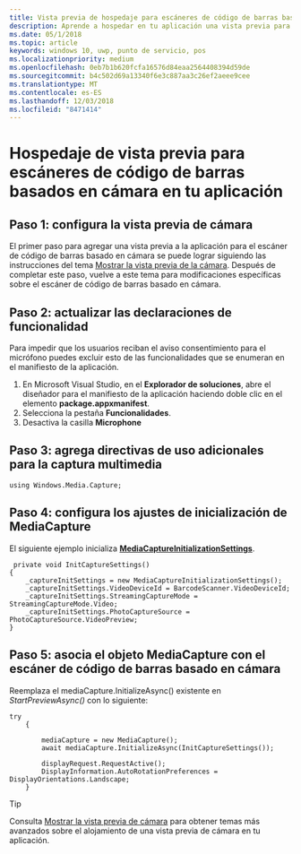 ```yaml
---
title: Vista previa de hospedaje para escáneres de código de barras basados en cámara
description: Aprende a hospedar en tu aplicación una vista previa para escáneres de código de barras basados en cámara
ms.date: 05/1/2018
ms.topic: article
keywords: windows 10, uwp, punto de servicio, pos
ms.localizationpriority: medium
ms.openlocfilehash: 0eb7b1b620fcfa16576d84eaa2564408394d59de
ms.sourcegitcommit: b4c502d69a13340f6e3c887aa3c26ef2aeee9cee
ms.translationtype: MT
ms.contentlocale: es-ES
ms.lasthandoff: 12/03/2018
ms.locfileid: "8471414"
---
```

# <a name="hosting-a-camera-barcode-scanner-preview-in-your-application"></a>Hospedaje de vista previa para escáneres de código de barras basados en cámara en tu aplicación
## <a name="step-1-setup-your-camera-preview"></a>Paso 1: configura la vista previa de cámara
El primer paso para agregar una vista previa a la aplicación para el escáner de código de barras basado en cámara se puede lograr siguiendo las instrucciones del tema [Mostrar la vista previa de la cámara](../audio-video-camera/simple-camera-preview-access.md).  Después de completar este paso, vuelve a este tema para modificaciones específicas sobre el escáner de código de barras basado en cámara.

## <a name="step-2-update-capability-declarations"></a>Paso 2: actualizar las declaraciones de funcionalidad
Para impedir que los usuarios reciban el aviso consentimiento para el micrófono puedes excluir esto de las funcionalidades que se enumeran en el manifiesto de la aplicación.

1. En Microsoft Visual Studio, en el **Explorador de soluciones**, abre el diseñador para el manifiesto de la aplicación haciendo doble clic en el elemento **package.appxmanifest**.
2. Selecciona la pestaña **Funcionalidades**.
3. Desactiva la casilla **Microphone**

 ## <a name="step-3-add-additional-using-directive-for-media-capture"></a>Paso 3: agrega directivas de uso adicionales para la captura multimedia

```Csharp
using Windows.Media.Capture;
```

## <a name="step-4-set-up-your-mediacapture-initialization-settings"></a>Paso 4: configura los ajustes de inicialización de MediaCapture
El siguiente ejemplo inicializa [**MediaCaptureInitializationSettings**](https://docs.microsoft.com/uwp/api/windows.media.capture.mediacaptureinitializationsettings). 

```Csharp
 private void InitCaptureSettings()
{
    _captureInitSettings = new MediaCaptureInitializationSettings();
    _captureInitSettings.VideoDeviceId = BarcodeScanner.VideoDeviceId;
    _captureInitSettings.StreamingCaptureMode = StreamingCaptureMode.Video;
    _captureInitSettings.PhotoCaptureSource = PhotoCaptureSource.VideoPreview;
}
```
## <a name="step-5-associate-your-mediacapture-object-with-the-camera-barcode-scanner"></a>Paso 5: asocia el objeto MediaCapture con el escáner de código de barras basado en cámara
Reemplaza el mediaCapture.InitializeAsync() existente en *StartPreviewAsync()* con lo siguiente:

```Csharp
try
    {

        mediaCapture = new MediaCapture();
        await mediaCapture.InitializeAsync(InitCaptureSettings());

        displayRequest.RequestActive();
        DisplayInformation.AutoRotationPreferences = DisplayOrientations.Landscape;
    }
```

> [!TIP]
> Consulta [Mostrar la vista previa de cámara](https://docs.microsoft.com/windows/uwp/audio-video-camera/simple-camera-preview-access#add-capability-declarations-to-the-app-manifest) para obtener temas más avanzados sobre el alojamiento de una vista previa de cámara en tu aplicación.
